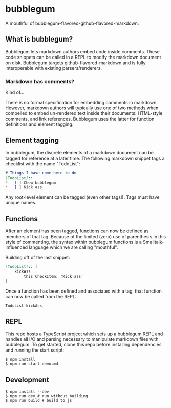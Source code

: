 # bubblegum

A mouthful of bubblegum-flavored-github-flavored-markdown.

## What is bubblegum?

Bubblegum lets markdown authors embed code inside comments. These code snippets can be called in a REPL to modify the 
markdown document on disk. Bubblegum targets github-flavored-markdown and is fully interoperable with existing 
parsers/renderers.

### Markdown has comments?

Kind of...

There is no formal specification for embedding comments in markdown. However, markdown authors will typically
use one of two methods when compelled to embed un-rendered text inside their documents: HTML-style comments, and link 
references. Bubblegum uses the latter for function definitions and element tagging. 

## Element tagging

In bubblegum, the discrete elements of a markdown document can be tagged for reference at a later time. The following
markdown snippet tags a checklist with the name "TodoList":
```markdown
# Things I have come here to do
[TodoList]::
*   [ ] Chew bubblegum
*   [ ] Kick ass
```

Any root-level element can be tagged (even other tags!). Tags must have unique names.

## Functions

After an element has been tagged, functions can now be defined as members of that tag. Because of the limited (zero) use of
parenthesis in this style of commenting, the syntax within bubblegum functions is a Smalltalk-influenced language
which we are calling "mouthful".

Building off of the last snippet:
```markdown
[TodoList]:: (
    kickAss
        this CheckItem: 'Kick ass'
)
```

Once a function has been defined and associated with a tag, that function can now be called from the REPL:

```smalltalk
TodoList kickAss
```

## REPL

This repo hosts a TypeScript project which sets up a bubblegum REPL and handles all I/O and parsing necessary to manipulate
markdown files with bubblegum. To get started, clone this repo before installing dependencies and running the start script:

```shell
$ npm install
$ npm run start demo.md
```

## Development

```shell
$ npm install --dev
$ npm run dev # run without building
$ npm run build # build to js
```
